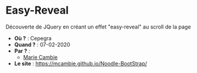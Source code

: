 # Easy-Reveal
Découverte de JQuery en créant un effet "easy-reveal" au scroll de la page

- **Où ?** : Cepegra
- **Quand ?** :  07-02-2020
- **Par ?** : 
    - [Marie Cambie](https://github.com/MCambie) 
- **Le site** :  https://mcambie.github.io/Noodle-BootStrap/

